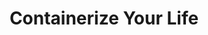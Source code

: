---
title: Containerize Your Life
description: 容器化拯救世界
image: docker.jpg

# Badge style
style:
    background: "#2a9d8f"
    color: "#fff"
---